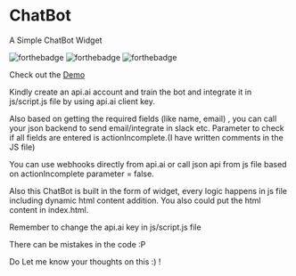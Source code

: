 # ChatBot
A Simple ChatBot Widget

![forthebadge](https://forthebadge.com/images/badges/built-with-love.svg)
![forthebadge](https://forthebadge.com/images/badges/made-with-javascript.svg)
![forthebadge](https://forthebadge.com/images/badges/60-percent-of-the-time-works-every-time.svg)


Check out the [Demo](http://ashwinshenoy.com/chatbot/)

Kindly create an api.ai account and train the bot and integrate it in js/script.js file by using api.ai client key.

Also based on getting the required fields (like name, email) , you can call your json backend to send email/integrate in slack etc.
Parameter to check if all fields are entered is actionIncomplete.(I have written comments in the JS file)

You can use webhooks directly from api.ai or call json api from js file based on actionIncomplete parameter = false.

Also this ChatBot is built in the form of widget, every logic happens in js file including dynamic html content addition.
You also could put the html content in index.html.

Remember to change the api.ai key in js/script.js file

There can be mistakes in the code :P

Do Let me know your thoughts on this :)
!
